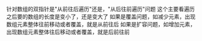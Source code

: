 针对数组的双指针是"从前往后遍历"还是，"从后往前遍历"问题
这个主要看遍历之后要的数组的长度是变小了，还是变大了
如果是覆盖问题，如减少元素，出现数组元素整体往前移动或者覆盖，就是从前往后
如果是扩容问题，如增加元素，出现数组元素整体往后移动或者覆盖，就是后前往前
